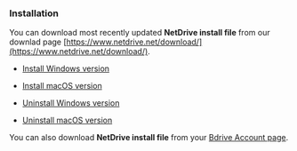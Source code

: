 ### Installation

You can download most recently updated **NetDrive install file** from our downlad page [https://www.netdrive.net/download/](https://www.netdrive.net/download/).

- [Install Windows version](/support/?type=documents&path=netdrive_manual/installation&page=installation-windows)

- [Install macOS version](/support/?type=documents&path=netdrive_manual/installation&page=installation-macos)

- [Uninstall Windows version](/support/?type=documents&path=netdrive_manual/installation&page=uninstallation-windows)

- [Uninstall macOS version](/support/?type=documents&path=netdrive_manual/installation&page=uninstallation-macos)

You can also download **NetDrive install file** from your [Bdrive Account page](https://accounts.bdrive.com/plans_products/NetDrive3/).